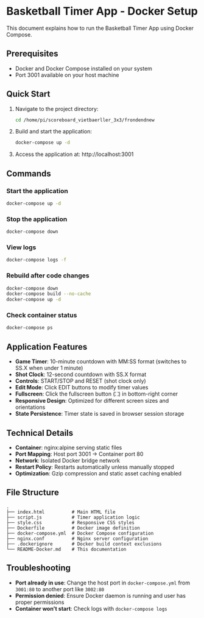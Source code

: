 # Basketball Timer App - Docker Setup

This document explains how to run the Basketball Timer App using Docker Compose.

## Prerequisites

- Docker and Docker Compose installed on your system
- Port 3001 available on your host machine

## Quick Start

1. Navigate to the project directory:
   ```bash
   cd /home/pi/scoreboard_vietbaerller_3x3/frondendnew
   ```

2. Build and start the application:
   ```bash
   docker-compose up -d
   ```

3. Access the application at: http://localhost:3001

## Commands

### Start the application
```bash
docker-compose up -d
```

### Stop the application
```bash
docker-compose down
```

### View logs
```bash
docker-compose logs -f
```

### Rebuild after code changes
```bash
docker-compose down
docker-compose build --no-cache
docker-compose up -d
```

### Check container status
```bash
docker-compose ps
```

## Application Features

- **Game Timer**: 10-minute countdown with MM:SS format (switches to SS.X when under 1 minute)
- **Shot Clock**: 12-second countdown with SS.X format
- **Controls**: START/STOP and RESET (shot clock only)
- **Edit Mode**: Click EDIT buttons to modify timer values
- **Fullscreen**: Click the fullscreen button (⛶) in bottom-right corner
- **Responsive Design**: Optimized for different screen sizes and orientations
- **State Persistence**: Timer state is saved in browser session storage

## Technical Details

- **Container**: nginx:alpine serving static files
- **Port Mapping**: Host port 3001 → Container port 80
- **Network**: Isolated Docker bridge network
- **Restart Policy**: Restarts automatically unless manually stopped
- **Optimization**: Gzip compression and static asset caching enabled

## File Structure

```
.
├── index.html          # Main HTML file
├── script.js           # Timer application logic
├── style.css           # Responsive CSS styles
├── Dockerfile          # Docker image definition
├── docker-compose.yml  # Docker Compose configuration
├── nginx.conf          # Nginx server configuration
├── .dockerignore       # Docker build context exclusions
└── README-Docker.md    # This documentation
```

## Troubleshooting

- **Port already in use**: Change the host port in `docker-compose.yml` from `3001:80` to another port like `3002:80`
- **Permission denied**: Ensure Docker daemon is running and user has proper permissions
- **Container won't start**: Check logs with `docker-compose logs`
